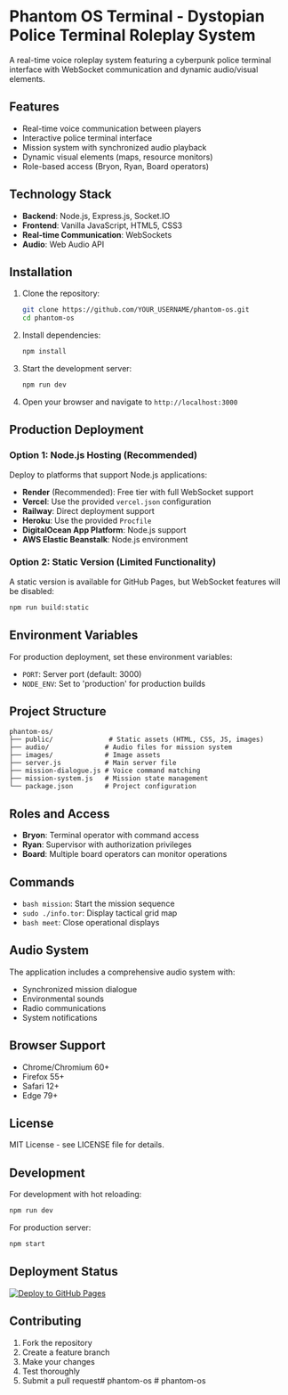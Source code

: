 # Phantom OS Terminal - Dystopian Police Terminal Roleplay System

A real-time voice roleplay system featuring a cyberpunk police terminal interface with WebSocket communication and dynamic audio/visual elements.

## Features

- Real-time voice communication between players
- Interactive police terminal interface
- Mission system with synchronized audio playback
- Dynamic visual elements (maps, resource monitors)
- Role-based access (Bryon, Ryan, Board operators)

## Technology Stack

- **Backend**: Node.js, Express.js, Socket.IO
- **Frontend**: Vanilla JavaScript, HTML5, CSS3
- **Real-time Communication**: WebSockets
- **Audio**: Web Audio API

## Installation

1. Clone the repository:
   ```bash
   git clone https://github.com/YOUR_USERNAME/phantom-os.git
   cd phantom-os
   ```

2. Install dependencies:
   ```bash
   npm install
   ```

3. Start the development server:
   ```bash
   npm run dev
   ```

4. Open your browser and navigate to `http://localhost:3000`

## Production Deployment

### Option 1: Node.js Hosting (Recommended)
Deploy to platforms that support Node.js applications:

- **Render** (Recommended): Free tier with full WebSocket support
- **Vercel**: Use the provided `vercel.json` configuration
- **Railway**: Direct deployment support
- **Heroku**: Use the provided `Procfile`
- **DigitalOcean App Platform**: Node.js support
- **AWS Elastic Beanstalk**: Node.js environment

### Option 2: Static Version (Limited Functionality)
A static version is available for GitHub Pages, but WebSocket features will be disabled:

```bash
npm run build:static
```

## Environment Variables

For production deployment, set these environment variables:

- `PORT`: Server port (default: 3000)
- `NODE_ENV`: Set to 'production' for production builds

## Project Structure

```
phantom-os/
├── public/              # Static assets (HTML, CSS, JS, images)
├── audio/              # Audio files for mission system
├── images/             # Image assets
├── server.js           # Main server file
├── mission-dialogue.js # Voice command matching
├── mission-system.js   # Mission state management
└── package.json        # Project configuration
```

## Roles and Access

- **Bryon**: Terminal operator with command access
- **Ryan**: Supervisor with authorization privileges  
- **Board**: Multiple board operators can monitor operations

## Commands

- `bash mission`: Start the mission sequence
- `sudo ./info.tor`: Display tactical grid map
- `bash meet`: Close operational displays

## Audio System

The application includes a comprehensive audio system with:
- Synchronized mission dialogue
- Environmental sounds
- Radio communications
- System notifications

## Browser Support

- Chrome/Chromium 60+
- Firefox 55+
- Safari 12+
- Edge 79+

## License

MIT License - see LICENSE file for details.

## Development

For development with hot reloading:
```bash
npm run dev
```

For production server:
```bash
npm start
```

## Deployment Status

[![Deploy to GitHub Pages](https://github.com/YOUR_USERNAME/phantom-os/actions/workflows/pages.yml/badge.svg)](https://github.com/YOUR_USERNAME/phantom-os/actions/workflows/pages.yml)

## Contributing

1. Fork the repository
2. Create a feature branch
3. Make your changes
4. Test thoroughly
5. Submit a pull request#   p h a n t o m - o s  
 #   p h a n t o m - o s  
 